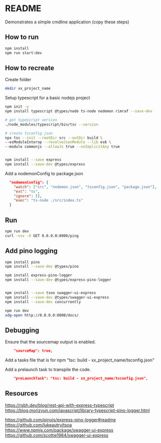 # README
Demonstrates a simple cmdline application (copy these steps)  

## How to run
```sh
npm install
npm run start:dev
```

## How to recreate
Create folder  
```sh
mkdir xx_project_name
```

Setup typescript for a basic nodejs project
```sh
npm init -y   
npm install typescript @types/node ts-node nodemon rimraf --save-dev  

# get typescript version
./node_modules/typescript/bin/tsc --version 

# create tsconfig.json
npx tsc --init --rootDir src --outDir build \
--esModuleInterop --resolveJsonModule --lib es6 \
--module commonjs --allowJs true --noImplicitAny true


npm install --save express 
npm install --save-dev @types/express
```

Add a nodemonConfig to package.json 
```json
  "nodemonConfig": {
    "watch": ["src", "nodemon.json", "tsconfig.json", "package.json"],
    "ext": "ts",
    "ignore": [],
    "exec": "ts-node ./src/index.ts"
  }
```

## Run 
```sh
npm run dev
curl -vvv -X GET 0.0.0.0:8000/ping
```

## Add pino logging
```sh
npm install pino     
npm install --save-dev @types/pino   

npm install express-pino-logger
npm install --save-dev @types/express-pino-logger


npm install --save tsoa swagger-ui-express
npm install --save-dev @types/swagger-ui-express
npm install --save-dev concurrently
```

```sh
npm run dev
xdg-open http://0.0.0.0:8000/docs/
```



## Debugging 
Ensure that the sourcemap output is enabled. 
```json
    "sourceMap": true,  
```

Add a tasks file that is for npm "tsc: build - xx_project_name/tsconfig.json"  

Add a prelaunch task to transpile the code.  
```json
    "preLaunchTask": "tsc: build - xx_project_name/tsconfig.json",
```



## Resources
https://rsbh.dev/blog/rest-api-with-express-typescript
https://blog.morizyun.com/javascript/library-typescript-pino-logger.html

https://github.com/pinojs/express-pino-logger#readme
https://github.com/lukeautry/tsoa
https://www.npmjs.com/package/swagger-ui-express
https://github.com/scottie1984/swagger-ui-express